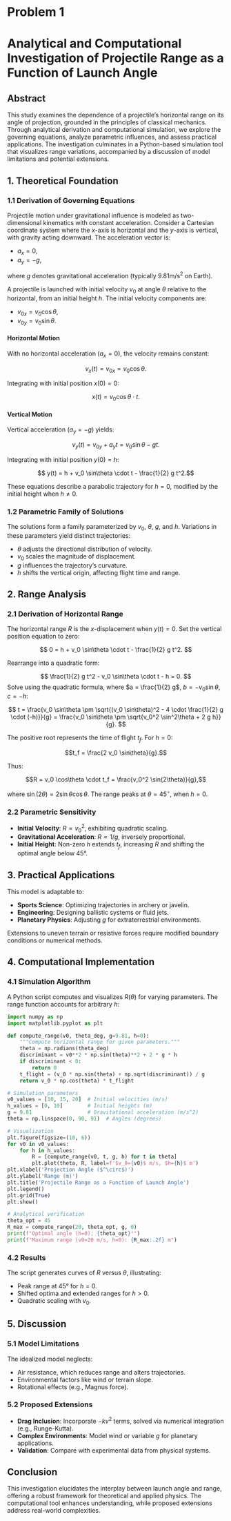 # Problem 1

# Analytical and Computational Investigation of Projectile Range as a Function of Launch Angle

## Abstract
This study examines the dependence of a projectile’s horizontal range on its angle of projection, grounded in the principles of classical mechanics. Through analytical derivation and computational simulation, we explore the governing equations, analyze parametric influences, and assess practical applications. The investigation culminates in a Python-based simulation tool that visualizes range variations, accompanied by a discussion of model limitations and potential extensions.

## 1. Theoretical Foundation

### 1.1 Derivation of Governing Equations
Projectile motion under gravitational influence is modeled as two-dimensional kinematics with constant acceleration. Consider a Cartesian coordinate system where the $x$-axis is horizontal and the $y$-axis is vertical, with gravity acting downward. The acceleration vector is:
- $a_x = 0$,
- $a_y = -g$,

where $g$ denotes gravitational acceleration (typically $9.81$$\text{m/s}^2$ on Earth).

A projectile is launched with initial velocity $v_0$ at angle $\theta$ relative to the horizontal, from an initial height $h$. The initial velocity components are:
- $v_{0x} = v_0 \cos\theta$,
- $v_{0y} = v_0 \sin\theta$.

#### Horizontal Motion
With no horizontal acceleration ($a_x = 0$), the velocity remains constant:

$$ v_x(t) = v_{0x} = v_0 \cos\theta. $$

Integrating with initial position $x(0) = 0:$

$$x(t) = v_0 \cos\theta \cdot t. $$

#### Vertical Motion
Vertical acceleration ($a_y = -g$) yields:

$$v_y(t) = v_{0y} + a_y t = v_0 \sin\theta - g t.$$

Integrating with initial position $y(0) = h$:

$$
y(t) = h + v_0 \sin\theta \cdot t - \frac{1}{2} g t^2.$$

These equations describe a parabolic trajectory for $h = 0$, modified by the initial height when $h \neq 0$.

### 1.2 Parametric Family of Solutions
The solutions form a family parameterized by $v_0$, $\theta$, $g$, and $h$. Variations in these parameters yield distinct trajectories:
- $\theta$ adjusts the directional distribution of velocity.
- $v_0$ scales the magnitude of displacement.
- $g$ influences the trajectory’s curvature.
- $h$ shifts the vertical origin, affecting flight time and range.

## 2. Range Analysis

### 2.1 Derivation of Horizontal Range
The horizontal range $R$ is the $x$-displacement when $y(t) = 0$. Set the vertical position equation to zero:

$$
0 = h + v_0 \sin\theta \cdot t - \frac{1}{2} g t^2.
$$

Rearrange into a quadratic form:

$$
\frac{1}{2} g t^2 - v_0 \sin\theta \cdot t - h = 0.
$$
Solve using the quadratic formula, where $a = \frac{1}{2} g$, $b = -v_0 \sin\theta$, $c = -h:$

$$
t = \frac{v_0 \sin\theta \pm \sqrt{(v_0 \sin\theta)^2 - 4 \cdot \frac{1}{2} g \cdot (-h)}}{g} = \frac{v_0 \sin\theta \pm \sqrt{v_0^2 \sin^2\theta + 2 g h}}{g}. 
$$

The positive root represents the time of flight $t_f$. For $h = 0$:

$$t_f = \frac{2 v_0 \sin\theta}{g}.$$

Thus:

$$R = v_0 \cos\theta \cdot t_f = \frac{v_0^2 \sin(2\theta)}{g},$$

where $\sin(2\theta) = 2 \sin\theta \cos\theta$. The range peaks at $\theta = 45^\circ$, when $h = 0$.

### 2.2 Parametric Sensitivity
- **Initial Velocity**: $R \propto v_0^2$, exhibiting quadratic scaling.
- **Gravitational Acceleration**: $R \propto 1/g$, inversely proportional.
- **Initial Height**: Non-zero $h$ extends $t_f$, increasing $R$ and shifting the optimal angle below 45°.

## 3. Practical Applications
This model is adaptable to:
- **Sports Science**: Optimizing trajectories in archery or javelin.
- **Engineering**: Designing ballistic systems or fluid jets.
- **Planetary Physics**: Adjusting $g$ for extraterrestrial environments.

Extensions to uneven terrain or resistive forces require modified boundary conditions or numerical methods.

## 4. Computational Implementation

### 4.1 Simulation Algorithm
A Python script computes and visualizes $R(\theta)$ for varying parameters. The range function accounts for arbitrary $h$:

```python
import numpy as np
import matplotlib.pyplot as plt

def compute_range(v0, theta_deg, g=9.81, h=0):
    """Compute horizontal range for given parameters."""
    theta = np.radians(theta_deg)
    discriminant = v0**2 * np.sin(theta)**2 + 2 * g * h
    if discriminant < 0:
        return 0
    t_flight = (v_0 * np.sin(theta) + np.sqrt(discriminant)) / g
    return v_0 * np.cos(theta) * t_flight

# Simulation parameters
v0_values = [10, 15, 20]  # Initial velocities (m/s)
h_values = [0, 10]        # Initial heights (m)
g = 9.81                  # Gravitational acceleration (m/s^2)
theta = np.linspace(0, 90, 91)  # Angles (degrees)

# Visualization
plt.figure(figsize=(10, 6))
for v0 in v0_values:
    for h in h_values:
        R = [compute_range(v0, t, g, h) for t in theta]
        plt.plot(theta, R, label=f'$v_0={v0}$ m/s, $h={h}$ m')
plt.xlabel('Projection Angle ($^\circ$)')
plt.ylabel('Range (m)')
plt.title('Projectile Range as a Function of Launch Angle')
plt.legend()
plt.grid(True)
plt.show()

# Analytical verification
theta_opt = 45
R_max = compute_range(20, theta_opt, g, 0)
print(f"Optimal angle (h=0): {theta_opt}°")
print(f"Maximum range (v0=20 m/s, h=0): {R_max:.2f} m")
```

### 4.2 Results
The script generates curves of $R$ versus $\theta$, illustrating:
- Peak range at 45° for $h = 0$.
- Shifted optima and extended ranges for $h > 0$.
- Quadratic scaling with $v_0$.

## 5. Discussion

### 5.1 Model Limitations
The idealized model neglects:
- Air resistance, which reduces range and alters trajectories.
- Environmental factors like wind or terrain slope.
- Rotational effects (e.g., Magnus force).

### 5.2 Proposed Extensions
- **Drag Inclusion**: Incorporate $-k v^2$ terms, solved via numerical integration (e.g., Runge-Kutta).
- **Complex Environments**: Model wind or variable $g$ for planetary applications.
- **Validation**: Compare with experimental data from physical systems.

## Conclusion
This investigation elucidates the interplay between launch angle and range, offering a robust framework for theoretical and applied physics. The computational tool enhances understanding, while proposed extensions address real-world complexities.

